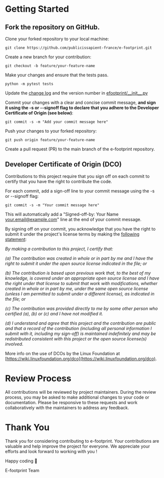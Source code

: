 # Getting Started
## Fork the repository on GitHub.

Clone your forked repository to your local machine:

    git clone https://github.com/publicissapient-france/e-footprint.git

Create a new branch for your contribution:

    git checkout -b feature/your-feature-name
Make your changes and ensure that the tests pass.

    python -m pytest tests

Update the [change log](./CHANGELOG.md) and the version number in [efootprint/\_\_init__.py](./efootprint/__init__.py)

Commit your changes with a clear and concise commit message, **and sign it using the -s or --signoff flag to declare that you adhere to the Developer Certificate of Origin (see below)**:

    git commit -s -m "Add your commit message here"
Push your changes to your forked repository:

    git push origin feature/your-feature-name
Create a pull request (PR) to the main branch of the e-footprint repository.

## Developer Certificate of Origin (DCO)
Contributions to this project require that you sign off on each commit to certify that you have the right to contribute the code.

For each commit, add a sign-off line to your commit message using the -s or --signoff flag:

    git commit -s -m "Your commit message here"
This will automatically add a "Signed-off-by: Your Name <your.email@example.com>" line at the end of your commit message.

By signing off on your commit, you acknowledge that you have the right to submit it under the project's license terms by making the [following statement](https://developercertificate.org/):

*By making a contribution to this project, I certify that:*

*(a) The contribution was created in whole or in part by me and I have the right to submit it under the open source license indicated in the file; or*

*(b) The contribution is based upon previous work that, to the best of my knowledge, is covered under an appropriate open source license and I have the right under that license to submit that work with modifications, whether created in whole or in part by me, under the same open source license (unless I am permitted to submit under a different license), as indicated in the file; or*

*(c) The contribution was provided directly to me by some other person who certified (a), (b) or (c) and I have not modified it.*

*(d) I understand and agree that this project and the contribution are public and that a record of the contribution (including all personal information I submit with it, including my sign-off) is maintained indefinitely and may be redistributed consistent with this project or the open source license(s) involved.*

More info on the use of DCOs by the Linux Foundation at [https://wiki.linuxfoundation.org/dco](https://wiki.linuxfoundation.org/dco).

# Review Process
All contributions will be reviewed by project maintainers. During the review process, you may be asked to make additional changes to your code or documentation. Please be responsive to these requests and work collaboratively with the maintainers to address any feedback.

# Thank You
Thank you for considering contributing to e-footprint. Your contributions are valuable and help improve the project for everyone. We appreciate your efforts and look forward to working with you !

Happy coding 🚀

E-footprint Team
